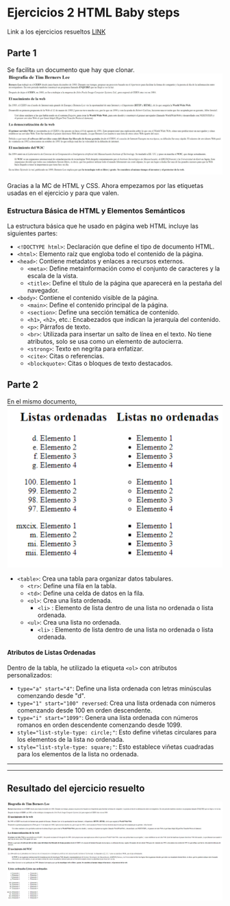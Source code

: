 # Ejercicios 2 HTML Baby steps

Link a los ejercicios resueltos [LINK](index.html)

## Parte 1
Se facilita un documento que hay que clonar.
![Alt text](./img-archivo-md/parte1.png)

Gracias a la MC de HTML y CSS.
Ahora empezamos por las etiquetas usadas en el ejercicio y para que valen.

### Estructura Básica de HTML y Elementos Semánticos
La estructura básica que he usado en página web HTML incluye las siguientes partes:

- `<!DOCTYPE html>`: Declaración que define el tipo de documento HTML.
- `<html>`: Elemento raíz que engloba todo el contenido de la página.
- `<head>`: Contiene metadatos y enlaces a recursos externos.
  - `<meta>`: Define metainformación como el conjunto de caracteres y la escala de la vista.
  - `<title>`: Define el título de la página que aparecerá en la pestaña del navegador.
- `<body>`: Contiene el contenido visible de la página.
  - `<main>`: Define el contenido principal de la página.
  - `<section>`: Define una sección temática de contenido.
  - `<h1>`, `<h2>`, etc.: Encabezados que indican la jerarquía del contenido.
  - `<p>`: Párrafos de texto.
  - `<br>`: Utilizada para insertar un salto de línea en el texto. No tiene atributos, solo se usa como un elemento de autocierra.
  - `<strong>`: Texto en negrita para enfatizar.
  - `<cite>`: Citas o referencias.
  - `<blockquote>`: Citas o bloques de texto destacados.


## Parte 2
En el mismo documento, 
![Alt text](./img-archivo-md/parte2.png)

- `<table>`: Crea una tabla para organizar datos tabulares.
  - `<tr>`: Define una fila en la tabla.
  - `<td>`: Define una celda de datos en la fila.
  - `<ol>`: Crea una lista ordenada.
    - `<li>` :  Elemento de lista dentro de una lista no ordenada o lista ordenada.
  - `<ul>`: Crea una lista no ordenada.
    - `<li>` :  Elemento de lista dentro de una lista no ordenada o lista ordenada.

#### Atributos de Listas Ordenadas
Dentro de la tabla, he utilizado la etiqueta `<ol>` con atributos personalizados:
- `type="a" start="4"`: Define una lista ordenada con letras minúsculas comenzando desde "d".
- `type="1" start="100" reversed`: Crea una lista ordenada con números comenzando desde 100 en orden descendente.
- `type="i" start="1099"`: Genera una lista ordenada con números romanos en orden descendente comenzando desde 1099.
- `style="list-style-type: circle;"`: Esto define viñetas circulares para los elementos de la lista no ordenada.
- `style="list-style-type: square;"`: Esto establece viñetas cuadradas para los elementos de la lista no ordenada.

---
---
## Resultado del ejercicio resuelto
![Resultado](Resultado.png)